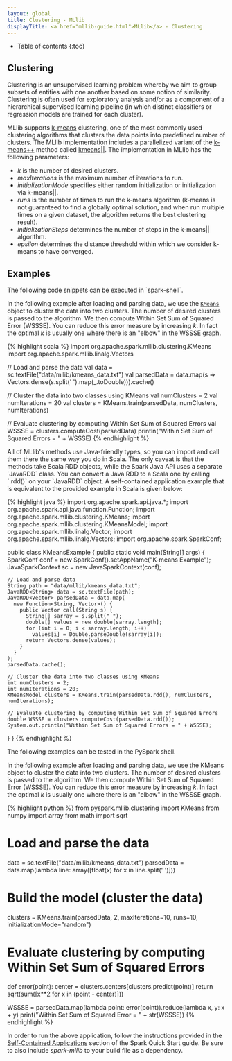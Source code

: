 ```yaml
---
layout: global
title: Clustering - MLlib
displayTitle: <a href="mllib-guide.html">MLlib</a> - Clustering
---
```


* Table of contents
{:toc}


## Clustering

Clustering is an unsupervised learning problem whereby we aim to group subsets
of entities with one another based on some notion of similarity.  Clustering is
often used for exploratory analysis and/or as a component of a hierarchical
supervised learning pipeline (in which distinct classifiers or regression
models are trained for each cluster). 

MLlib supports
[k-means](http://en.wikipedia.org/wiki/K-means_clustering) clustering, one of
the most commonly used clustering algorithms that clusters the data points into
predefined number of clusters. The MLlib implementation includes a parallelized
variant of the [k-means++](http://en.wikipedia.org/wiki/K-means%2B%2B) method
called [kmeans||](http://theory.stanford.edu/~sergei/papers/vldb12-kmpar.pdf).
The implementation in MLlib has the following parameters:  

* *k* is the number of desired clusters.
* *maxIterations* is the maximum number of iterations to run.
* *initializationMode* specifies either random initialization or
initialization via k-means\|\|.
* *runs* is the number of times to run the k-means algorithm (k-means is not
guaranteed to find a globally optimal solution, and when run multiple times on
a given dataset, the algorithm returns the best clustering result).
* *initializationSteps* determines the number of steps in the k-means\|\| algorithm.
* *epsilon* determines the distance threshold within which we consider k-means to have converged. 

## Examples

<div class="codetabs">
<div data-lang="scala" markdown="1">
The following code snippets can be executed in `spark-shell`.

In the following example after loading and parsing data, we use the
[`KMeans`](api/scala/index.html#org.apache.spark.mllib.clustering.KMeans) object to cluster the data
into two clusters. The number of desired clusters is passed to the algorithm. We then compute Within
Set Sum of Squared Error (WSSSE). You can reduce this error measure by increasing *k*. In fact the
optimal *k* is usually one where there is an "elbow" in the WSSSE graph.

{% highlight scala %}
import org.apache.spark.mllib.clustering.KMeans
import org.apache.spark.mllib.linalg.Vectors

// Load and parse the data
val data = sc.textFile("data/mllib/kmeans_data.txt")
val parsedData = data.map(s => Vectors.dense(s.split(' ').map(_.toDouble))).cache()

// Cluster the data into two classes using KMeans
val numClusters = 2
val numIterations = 20
val clusters = KMeans.train(parsedData, numClusters, numIterations)

// Evaluate clustering by computing Within Set Sum of Squared Errors
val WSSSE = clusters.computeCost(parsedData)
println("Within Set Sum of Squared Errors = " + WSSSE)
{% endhighlight %}
</div>

<div data-lang="java" markdown="1">
All of MLlib's methods use Java-friendly types, so you can import and call them there the same
way you do in Scala. The only caveat is that the methods take Scala RDD objects, while the
Spark Java API uses a separate `JavaRDD` class. You can convert a Java RDD to a Scala one by
calling `.rdd()` on your `JavaRDD` object. A self-contained application example
that is equivalent to the provided example in Scala is given below:

{% highlight java %}
import org.apache.spark.api.java.*;
import org.apache.spark.api.java.function.Function;
import org.apache.spark.mllib.clustering.KMeans;
import org.apache.spark.mllib.clustering.KMeansModel;
import org.apache.spark.mllib.linalg.Vector;
import org.apache.spark.mllib.linalg.Vectors;
import org.apache.spark.SparkConf;

public class KMeansExample {
  public static void main(String[] args) {
    SparkConf conf = new SparkConf().setAppName("K-means Example");
    JavaSparkContext sc = new JavaSparkContext(conf);

    // Load and parse data
    String path = "data/mllib/kmeans_data.txt";
    JavaRDD<String> data = sc.textFile(path);
    JavaRDD<Vector> parsedData = data.map(
      new Function<String, Vector>() {
        public Vector call(String s) {
          String[] sarray = s.split(" ");
          double[] values = new double[sarray.length];
          for (int i = 0; i < sarray.length; i++)
            values[i] = Double.parseDouble(sarray[i]);
          return Vectors.dense(values);
        }
      }
    );
    parsedData.cache();

    // Cluster the data into two classes using KMeans
    int numClusters = 2;
    int numIterations = 20;
    KMeansModel clusters = KMeans.train(parsedData.rdd(), numClusters, numIterations);

    // Evaluate clustering by computing Within Set Sum of Squared Errors
    double WSSSE = clusters.computeCost(parsedData.rdd());
    System.out.println("Within Set Sum of Squared Errors = " + WSSSE);
  }
}
{% endhighlight %}
</div>

<div data-lang="python" markdown="1">
The following examples can be tested in the PySpark shell.

In the following example after loading and parsing data, we use the KMeans object to cluster the
data into two clusters. The number of desired clusters is passed to the algorithm. We then compute
Within Set Sum of Squared Error (WSSSE). You can reduce this error measure by increasing *k*. In
fact the optimal *k* is usually one where there is an "elbow" in the WSSSE graph.

{% highlight python %}
from pyspark.mllib.clustering import KMeans
from numpy import array
from math import sqrt

# Load and parse the data
data = sc.textFile("data/mllib/kmeans_data.txt")
parsedData = data.map(lambda line: array([float(x) for x in line.split(' ')]))

# Build the model (cluster the data)
clusters = KMeans.train(parsedData, 2, maxIterations=10,
        runs=10, initializationMode="random")

# Evaluate clustering by computing Within Set Sum of Squared Errors
def error(point):
    center = clusters.centers[clusters.predict(point)]
    return sqrt(sum([x**2 for x in (point - center)]))

WSSSE = parsedData.map(lambda point: error(point)).reduce(lambda x, y: x + y)
print("Within Set Sum of Squared Error = " + str(WSSSE))
{% endhighlight %}
</div>

</div>

In order to run the above application, follow the instructions
provided in the [Self-Contained Applications](quick-start.html#self-contained-applications)
section of the Spark
Quick Start guide. Be sure to also include *spark-mllib* to your build file as
a dependency.
